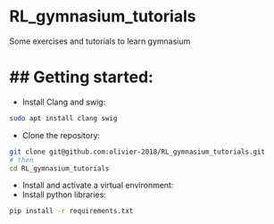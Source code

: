 # RL_gymnasium_tutorials
Some exercises and tutorials to learn gymnasium


# ## Getting started:
- Install Clang and swig:
```sh
sudo apt install clang swig
```

- Clone the repository:
```sh
git clone git@github.com:olivier-2018/RL_gymnasium_tutorials.git
# then
cd RL_gymnasium_tutorials
```
- Install and activate a virtual environment:
- Install python libraries:
```sh
pip install -r requirements.txt
```
